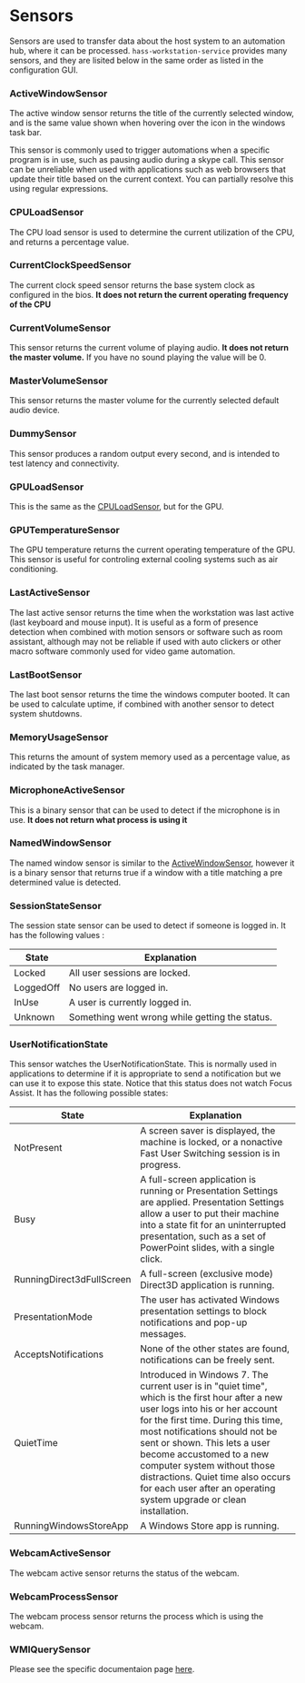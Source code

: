 # Sensors

Sensors are used to transfer data about the host system to an automation hub, where it can be processed. `hass-workstation-service` provides many sensors, and they are lisited below in the same order as listed in the configuration GUI.

### ActiveWindowSensor

The active window sensor returns the title of the currently selected window, and is the same value shown when hovering over the icon in the windows task bar. 

This sensor is commonly used to trigger automations when a specific program is in use, such as pausing audio during a skype call. This sensor can be unreliable when used with applications such as web browsers that update their title based on the current context. You can partially resolve this using regular expressions.

### CPULoadSensor

The CPU load sensor is used to determine the current utilization of the CPU, and returns a percentage value. 

### CurrentClockSpeedSensor

The current clock speed sensor returns the base system clock as configured in the bios. **It does not return the current operating frequency of the CPU**

### CurrentVolumeSensor

This sensor returns the current volume of playing audio. **It does not return the master volume.** If you have no sound playing the value will be 0.

### MasterVolumeSensor

This sensor returns the master volume for the currently selected default audio device.

###  DummySensor

This sensor produces a random output every second, and is intended to test latency and connectivity.

### GPULoadSensor

This is the same as the [CPULoadSensor](https://github.com/sleevezipper/hass-workstation-service/new/master/documentation#cpuloadsensor), but for the GPU.

### GPUTemperatureSensor

The GPU temperature returns the current operating temperature of the GPU. This sensor is useful for controling external cooling systems such as air conditioning.

### LastActiveSensor

The last active sensor returns the time when the workstation was last active (last keyboard and mouse input). It is useful as a form of presence detection when combined with motion sensors or software such as room assistant, although may not be reliable if used with auto clickers or other macro software commonly used for video game automation.

### LastBootSensor

The last boot sensor returns the time the windows computer booted. It can be used to calculate uptime, if combined with another sensor to detect system shutdowns.

### MemoryUsageSensor

This returns the amount of system memory used as a percentage value, as indicated by the task manager.

### MicrophoneActiveSensor

This is a binary sensor that can be used to detect if the microphone is in use. **It does not return what process is using it**

### NamedWindowSensor

The named window sensor is similar to the [ActiveWindowSensor](https://github.com/sleevezipper/hass-workstation-service/new/master/documentation#activewindowsensor), however it is a binary sensor that returns true if a window with a title matching a pre determined value is detected.

### SessionStateSensor

The session state sensor can be used to detect if someone is logged in. It has the following values :

|State|Explanation|
|---|---|
|Locked|All user sessions are locked.|
|LoggedOff|No users are logged in.|
|InUse|A user is currently logged in.|
|Unknown|Something went wrong while getting the status.|

### UserNotificationState

This sensor watches the UserNotificationState. This is normally used in applications to determine if it is appropriate to send a notification but we can use it to expose this state. Notice that this status does not watch Focus Assist. It has the following possible states:

|State|Explanation|
|---|---|
|NotPresent|A screen saver is displayed, the machine is locked, or a nonactive Fast User Switching session is in progress.   |
|Busy|A full-screen application is running or Presentation Settings are applied. Presentation Settings allow a user to put their machine into a state fit for an uninterrupted presentation, such as a set of PowerPoint slides, with a single click.|
|RunningDirect3dFullScreen|A full-screen (exclusive mode) Direct3D application is running.|
|PresentationMode|The user has activated Windows presentation settings to block notifications and pop-up messages.|
|AcceptsNotifications|None of the other states are found, notifications can be freely sent.|
|QuietTime|Introduced in Windows 7. The current user is in "quiet time", which is the first hour after a new user logs into his or her account for the first time. During this time, most notifications should not be sent or shown. This lets a user become accustomed to a new computer system without those distractions. Quiet time also occurs for each user after an operating system upgrade or clean installation.|
|RunningWindowsStoreApp|A Windows Store app is running.|

### WebcamActiveSensor

The webcam active sensor returns the status of the webcam.

### WebcamProcessSensor

The webcam process sensor returns the process which is using the webcam.

### WMIQuerySensor

Please see the specific documentaion page [here](https://github.com/sleevezipper/hass-workstation-service/blob/master/documentation/WMIQuery.md#wmiquerysensor).
